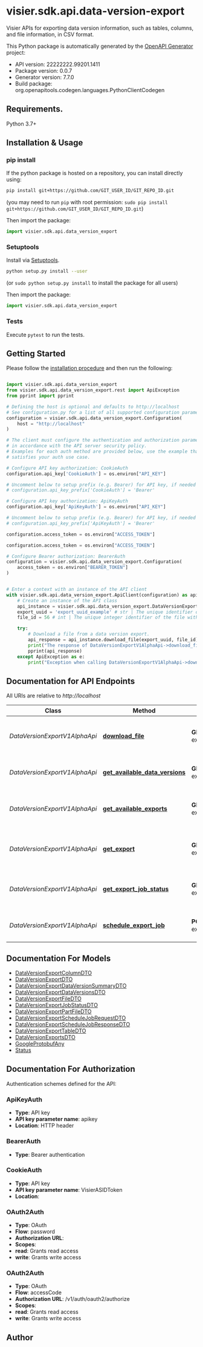 # visier.sdk.api.data-version-export
Visier APIs for exporting data version information, such as tables, columns, and file information, in CSV format.

This Python package is automatically generated by the [OpenAPI Generator](https://openapi-generator.tech) project:

- API version: 22222222.99201.1411
- Package version: 0.0.7
- Generator version: 7.7.0
- Build package: org.openapitools.codegen.languages.PythonClientCodegen

## Requirements.

Python 3.7+

## Installation & Usage
### pip install

If the python package is hosted on a repository, you can install directly using:

```sh
pip install git+https://github.com/GIT_USER_ID/GIT_REPO_ID.git
```
(you may need to run `pip` with root permission: `sudo pip install git+https://github.com/GIT_USER_ID/GIT_REPO_ID.git`)

Then import the package:
```python
import visier.sdk.api.data_version_export
```

### Setuptools

Install via [Setuptools](http://pypi.python.org/pypi/setuptools).

```sh
python setup.py install --user
```
(or `sudo python setup.py install` to install the package for all users)

Then import the package:
```python
import visier.sdk.api.data_version_export
```

### Tests

Execute `pytest` to run the tests.

## Getting Started

Please follow the [installation procedure](#installation--usage) and then run the following:

```python

import visier.sdk.api.data_version_export
from visier.sdk.api.data_version_export.rest import ApiException
from pprint import pprint

# Defining the host is optional and defaults to http://localhost
# See configuration.py for a list of all supported configuration parameters.
configuration = visier.sdk.api.data_version_export.Configuration(
    host = "http://localhost"
)

# The client must configure the authentication and authorization parameters
# in accordance with the API server security policy.
# Examples for each auth method are provided below, use the example that
# satisfies your auth use case.

# Configure API key authorization: CookieAuth
configuration.api_key['CookieAuth'] = os.environ["API_KEY"]

# Uncomment below to setup prefix (e.g. Bearer) for API key, if needed
# configuration.api_key_prefix['CookieAuth'] = 'Bearer'

# Configure API key authorization: ApiKeyAuth
configuration.api_key['ApiKeyAuth'] = os.environ["API_KEY"]

# Uncomment below to setup prefix (e.g. Bearer) for API key, if needed
# configuration.api_key_prefix['ApiKeyAuth'] = 'Bearer'

configuration.access_token = os.environ["ACCESS_TOKEN"]

configuration.access_token = os.environ["ACCESS_TOKEN"]

# Configure Bearer authorization: BearerAuth
configuration = visier.sdk.api.data_version_export.Configuration(
    access_token = os.environ["BEARER_TOKEN"]
)


# Enter a context with an instance of the API client
with visier.sdk.api.data_version_export.ApiClient(configuration) as api_client:
    # Create an instance of the API class
    api_instance = visier.sdk.api.data_version_export.DataVersionExportV1AlphaApi(api_client)
    export_uuid = 'export_uuid_example' # str | The unique identifier of the data version export.
    file_id = 56 # int | The unique integer identifier of the file within the data version export.

    try:
        # Download a file from a data version export.
        api_response = api_instance.download_file(export_uuid, file_id)
        print("The response of DataVersionExportV1AlphaApi->download_file:\n")
        pprint(api_response)
    except ApiException as e:
        print("Exception when calling DataVersionExportV1AlphaApi->download_file: %s\n" % e)

```

## Documentation for API Endpoints

All URIs are relative to *http://localhost*

Class | Method | HTTP request | Description
------------ | ------------- | ------------- | -------------
*DataVersionExportV1AlphaApi* | [**download_file**](docs/DataVersionExportV1AlphaApi.md#download_file) | **GET** /v1alpha/data/data-version-exports/exports/{exportUuid}/files/{fileId} | Download a file from a data version export.
*DataVersionExportV1AlphaApi* | [**get_available_data_versions**](docs/DataVersionExportV1AlphaApi.md#get_available_data_versions) | **GET** /v1alpha/data/data-version-exports/data-versions | Retrieve a list of all data versions
*DataVersionExportV1AlphaApi* | [**get_available_exports**](docs/DataVersionExportV1AlphaApi.md#get_available_exports) | **GET** /v1alpha/data/data-version-exports/exports | Retrieve the details of all data version exports
*DataVersionExportV1AlphaApi* | [**get_export**](docs/DataVersionExportV1AlphaApi.md#get_export) | **GET** /v1alpha/data/data-version-exports/exports/{exportUuid} | Retrieve the details of a data version export.
*DataVersionExportV1AlphaApi* | [**get_export_job_status**](docs/DataVersionExportV1AlphaApi.md#get_export_job_status) | **GET** /v1alpha/data/data-version-exports/jobs/{jobUuid} | Retrieve a data version export job&#39;s status
*DataVersionExportV1AlphaApi* | [**schedule_export_job**](docs/DataVersionExportV1AlphaApi.md#schedule_export_job) | **POST** /v1alpha/data/data-version-exports/jobs | Schedule a data version export job


## Documentation For Models

 - [DataVersionExportColumnDTO](docs/DataVersionExportColumnDTO.md)
 - [DataVersionExportDTO](docs/DataVersionExportDTO.md)
 - [DataVersionExportDataVersionSummaryDTO](docs/DataVersionExportDataVersionSummaryDTO.md)
 - [DataVersionExportDataVersionsDTO](docs/DataVersionExportDataVersionsDTO.md)
 - [DataVersionExportFileDTO](docs/DataVersionExportFileDTO.md)
 - [DataVersionExportJobStatusDTO](docs/DataVersionExportJobStatusDTO.md)
 - [DataVersionExportPartFileDTO](docs/DataVersionExportPartFileDTO.md)
 - [DataVersionExportScheduleJobRequestDTO](docs/DataVersionExportScheduleJobRequestDTO.md)
 - [DataVersionExportScheduleJobResponseDTO](docs/DataVersionExportScheduleJobResponseDTO.md)
 - [DataVersionExportTableDTO](docs/DataVersionExportTableDTO.md)
 - [DataVersionExportsDTO](docs/DataVersionExportsDTO.md)
 - [GoogleProtobufAny](docs/GoogleProtobufAny.md)
 - [Status](docs/Status.md)


<a id="documentation-for-authorization"></a>
## Documentation For Authorization


Authentication schemes defined for the API:
<a id="ApiKeyAuth"></a>
### ApiKeyAuth

- **Type**: API key
- **API key parameter name**: apikey
- **Location**: HTTP header

<a id="BearerAuth"></a>
### BearerAuth

- **Type**: Bearer authentication

<a id="CookieAuth"></a>
### CookieAuth

- **Type**: API key
- **API key parameter name**: VisierASIDToken
- **Location**: 

<a id="OAuth2Auth"></a>
### OAuth2Auth

- **Type**: OAuth
- **Flow**: password
- **Authorization URL**: 
- **Scopes**: 
 - **read**: Grants read access
 - **write**: Grants write access

<a id="OAuth2Auth"></a>
### OAuth2Auth

- **Type**: OAuth
- **Flow**: accessCode
- **Authorization URL**: /v1/auth/oauth2/authorize
- **Scopes**: 
 - **read**: Grants read access
 - **write**: Grants write access


## Author




